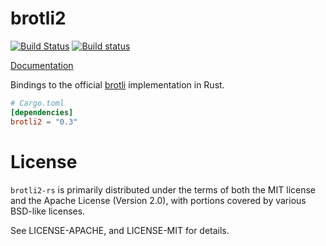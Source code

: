 # brotli2

[![Build Status](https://travis-ci.org/alexcrichton/brotli2-rs.svg?branch=master)](https://travis-ci.org/alexcrichton/brotli2-rs)
[![Build status](https://ci.appveyor.com/api/projects/status/j58d3x8p0a8mig0m?svg=true)](https://ci.appveyor.com/project/alexcrichton/brotli-rs)

[Documentation](https://docs.rs/brotli2)

Bindings to the official [brotli] implementation in Rust.

[brotli]: https://github.com/google/brotli

```toml
# Cargo.toml
[dependencies]
brotli2 = "0.3"
```

# License

`brotli2-rs` is primarily distributed under the terms of both the MIT license and
the Apache License (Version 2.0), with portions covered by various BSD-like
licenses.

See LICENSE-APACHE, and LICENSE-MIT for details.
